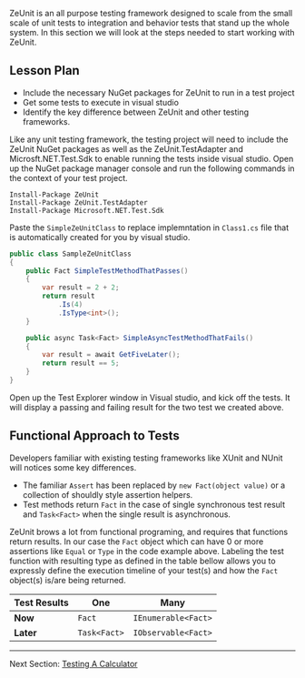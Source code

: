 ZeUnit is an all purpose testing framework designed to scale from the small scale of unit tests to integration and behavior tests that stand up the whole system.  In this section we will look at the steps needed to start working with ZeUnit.

## Lesson Plan
- Include the necessary NuGet packages for ZeUnit to run in a test project
- Get some tests to execute in visual studio
- Identify the key difference between ZeUnit and other testing frameworks.

Like any unit testing framework, the testing project will need to include the ZeUnit NuGet packages as well as the ZeUnit.TestAdapter and Microsft.NET.Test.Sdk to enable running the tests inside visual studio.  Open up the NuGet package manager console and run the following commands in the context of your test project.

```
Install-Package ZeUnit
Install-Package ZeUnit.TestAdapter
Install-Package Microsoft.NET.Test.Sdk
```

Paste the `SimpleZeUnitClass` to replace implemntation in `Class1.cs` file that is automatically created for you by visual studio.

```csharp
public class SampleZeUnitClass
{
    public Fact SimpleTestMethodThatPasses() 
    {            
        var result = 2 + 2;
        return result
            .Is(4)            
            .IsType<int>();
    }

    public async Task<Fact> SimpleAsyncTestMethodThatFails()
    {
        var result = await GetFiveLater();
        return result == 5;            
    }
}
```

Open up the Test Explorer window in Visual studio, and kick off the tests.  It will display a passing and failing result for the two test we created above.

## Functional Approach to Tests

Developers familiar with existing testing frameworks like XUnit and NUnit will notices some key differences.
 - The familiar `Assert` has been replaced by `new Fact(object value)` or a collection of shouldly style assertion helpers.  
 - Test methods return `Fact` in the case of single synchronous test result and `Task<Fact>` when the single result is asynchronous. 

ZeUnit brows a lot from functional programing, and requires that functions return results. In our case the `Fact` object which can have 0 or more assertions like `Equal` or `Type` in the code example above.   Labeling the test function with resulting type as defined in the table bellow allows you to expressly define the execution timeline of your test(s) and how the `Fact` object(s) is/are being returned.

|  Test Results   | **One**          |  **Many**               |
| --------------- | ---------------- | ----------------------- |
| **Now**         | `Fact`       | `IEnumerable<Fact>` |
| **Later**       | `Task<Fact>` | `IObservable<Fact>` |


***

Next Section: [Testing A Calculator](https://bitcobblers.github.io/ZeUnit/docs/Testing-A-Calculator.html)